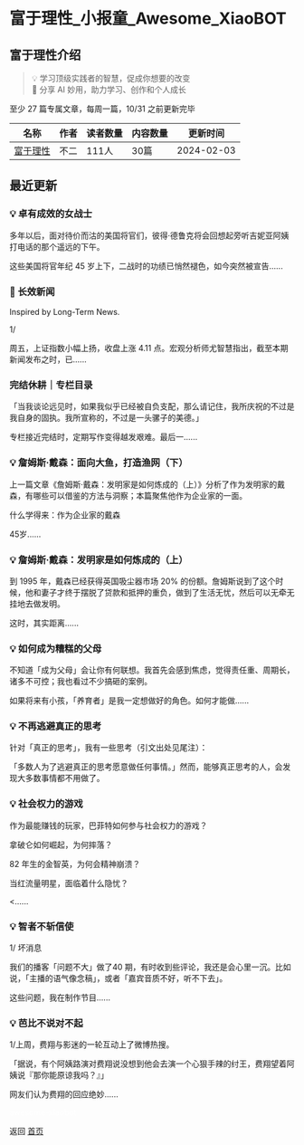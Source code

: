 # 富于理性_小报童_Awesome_XiaoBOT

## 富于理性介绍
> 💡 学习顶级实践者的智慧，促成你想要的改变    
🤖️ 分享 AI 妙用，助力学习、创作和个人成长    
    
至少 27 篇专属文章，每周一篇，10/31 之前更新完毕  
  


|名称|作者|读者数量|内容数量|更新时间|
|---|---|---|---|---|
|[富于理性](https://xiaobot.net/p/wisdom?refer=9c3f1c95-a052-465a-9902-f6d75080262a)|不二|111人|30篇|2024-02-03|

## 最近更新
### 💡 卓有成效的女战士

多年以后，面对待价而沽的美国将官们，彼得·德鲁克将会回想起旁听吉妮亚阿姨打电话的那个遥远的下午。

这些美国将官年纪 45 岁上下，二战时的功绩已悄然褪色，如今突然被宣告......

### 🎁 长效新闻

Inspired by Long-Term News.

1/

周五，上证指数小幅上扬，收盘上涨 4.11 点。宏观分析师尤智慧指出，截至本期新闻发布之时，已......

### 完结休耕｜专栏目录

「当我谈论远见时，如果我似乎已经被自负支配，那么请记住，我所庆祝的不过是我自身的固执。我所宣称的，不过是一头骡子的美德。」

专栏接近完结时，定期写作变得越发艰难。最后一......

### 💡 詹姆斯·戴森：面向大鱼，打造渔网（下）

上一篇文章《詹姆斯·戴森：发明家是如何炼成的（上）》分析了作为发明家的戴森，有哪些可以借鉴的方法与洞察；本篇聚焦他作为企业家的一面。

什么学得来：作为企业家的戴森

45岁......

### 💡 詹姆斯·戴森：发明家是如何炼成的（上）

到 1995 年，戴森已经获得英国吸尘器市场 20%
的份额。詹姆斯说到了这个时候，他和妻子才终于摆脱了贷款和抵押的重负，做到了生活无忧，然后可以无牵无挂地去做发明。

这时，其实距离......

### 💡 如何成为糟糕的父母

不知道「成为父母」会让你有何联想。我首先会感到焦虑，觉得责任重、周期长，诸多不可控；我也看过不少搞砸的案例。

如果将来有小孩，「养育者」是我一定想做好的角色。如何才能做......

### 💡 不再逃避真正的思考

针对「真正的思考」，我有一些思考（引文出处见尾注）：

「多数人为了逃避真正的思考愿意做任何事情。」然而，能够真正思考的人，会发现大多数事情都不用做了。

### 💡 社会权力的游戏

作为最能赚钱的玩家，巴菲特如何参与社会权力的游戏？

拿破仑如何崛起，为何摔落？

82 年生的金智英，为何会精神崩溃？

当红流量明星，面临着什么隐忧？

<......

### 💡 智者不斩信使

1/ 坏消息

我们的播客「问题不大」做了40 期，有时收到些评论，我还是会心里一沉。比如说，「主播的语气像念稿」，或者「嘉宾音质不好，听不下去」。

这些问题，我在制作节目......

### 💡 芭比不说对不起

1/上周，费翔与影迷的一轮互动上了微博热搜。

「据说，有个阿姨路演对费翔说没想到他会去演一个心狠手辣的纣王，费翔望着阿姨说『那你能原谅我吗？』」

网友们认为费翔的回应绝妙......


<a href="https://github.com/Reno9527/awesome-xiaobot" style="color: white; text-decoration: none;">awesome-xiaobot</a>

返回 [首页](../README.md)
